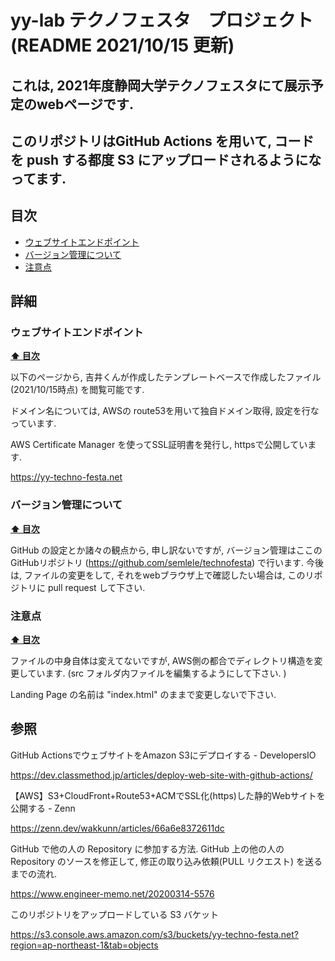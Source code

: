 # yy-lab テクノフェスタ　プロジェクト (README 2021/10/15 更新)
## これは, 2021年度静岡大学テクノフェスタにて展示予定のwebページです. 
## このリポジトリはGitHub Actions を用いて, コードを push する都度 S3 にアップロードされるようになってます. 

## 目次

- [ウェブサイトエンドポイント](#ウェブサイトエンドポイント)
- [バージョン管理について](#バージョン管理について)
- [注意点](#注意点)

## 詳細

### ウェブサイトエンドポイント

**[⬆ 目次](#目次)**

以下のページから, 吉井くんが作成したテンプレートベースで作成したファイル (2021/10/15時点) を閲覧可能です.

ドメイン名については, AWSの route53を用いて独自ドメイン取得, 設定を行なっています. 

AWS Certificate Manager を使ってSSL証明書を発行し, httpsで公開しています. 


https://yy-techno-festa.net

### バージョン管理について

**[⬆ 目次](#目次)**

GitHub の設定とか諸々の観点から, 申し訳ないですが, バージョン管理はここのGitHubリポジトリ (https://github.com/semlele/technofesta) で行います.
今後は, ファイルの変更をして, それをwebブラウザ上で確認したい場合は, このリポジトリに pull request して下さい.

### 注意点

**[⬆ 目次](#目次)**

ファイルの中身自体は変えてないですが, AWS側の都合でディレクトリ構造を変更しています. (src フォルダ内ファイルを編集するようにして下さい. )

Landing Page の名前は "index.html" のままで変更しないで下さい. 


## 参照
GitHub ActionsでウェブサイトをAmazon S3にデプロイする - DevelopersIO 

https://dev.classmethod.jp/articles/deploy-web-site-with-github-actions/

【AWS】S3+CloudFront+Route53+ACMでSSL化(https)した静的Webサイトを公開する - Zenn

https://zenn.dev/wakkunn/articles/66a6e8372611dc

GitHub で他の人の Repository に参加する方法. 
GitHub 上の他の人の Repository のソースを修正して, 修正の取り込み依頼(PULL リクエスト) を送るまでの流れ.

https://www.engineer-memo.net/20200314-5576

このリポジトリをアップロードしている S3 バケット

https://s3.console.aws.amazon.com/s3/buckets/yy-techno-festa.net?region=ap-northeast-1&tab=objects